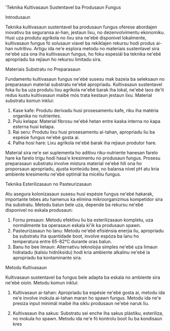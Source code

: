 'Teknika Kultivasaun Sustentavel ba Produsaun Fungus

Introdusaun

Teknika kultivasaun sustentavel ba produsaun fungus oferese abordajen inovativu ba seguransa ai-han, jestaun lixu, no dezenvolvimentu ekonomiku. Husi uza produtu agríkola no lixu sira ne'ebé disponivel lokalmente, kultivasaun fungus fó solusaun viavel ba rekiklajen rekursu hodi produs ai-han nutritivu. Artigu ida ne'e esplora metodu no materiais sustentavel sira ne'ebé uza ona iha kultivasaun fungus, ho foku espesiál ba teknika ne'ebé apropriadu ba rejiaun ho rekursu limitadu sira.

Materiais Substratu no Preparasaun

Fundamentu kultivasaun fungus ne'ebé susesu mak bazeia ba seleksaun no preparasaun material substratu ne'ebé apropriadu. Kultivasaun sustentavel foka liu ba uza produtu lixu agríkola ne'ebé barak iha lokal, ne'ebé laos de'it redus kustu kultivasaun maibé mós trata kestaun jestaun lixu. Material substratu komun inklui:

1. Kase kafe: Produtu derivadu husi prosesamentu kafe, riku iha matéria organika no nutrientes.
2. Pulu kelapa: Material fibrosu ne'ebé hetan entre kaska interna no kapa esterna husi kelapa.
3. Rai seru: Produtu lixu husi prosesamentu ai-tahan, apropriadu liu ba espésie fungus ne'ebé gosta ai.
4. Palha hosi hare: Lixu agríkola ne'ebé barak iha rejiaun produtor hare.

Material sira ne'e sei suplementa ho aditivu riku-nutriente hanesan farelo hare ka farelo trigu hodi hasa'e kresimentu no produsaun fungus. Prosesu preparasaun substratu involve mistura material ne'ebé hili ona ho proporsaun apropriadu, ajusta konteúdu bee, no balansa nível pH atu kria ambiente kresimentu ne'ebé optimál ba micéliu fungus.

Teknika Esterilizasaun no Pasteurizasaun

Atu asegura kolonizasaun susesu husi espésie fungus ne'ebé hakarak, importante tebes atu hamenus ka elímina mikroorganizmus kompetidor sira iha substratu. Metodu balun bele uza, depende ba rekursu ne'ebé disponivel no eskala produsaun:

1. Fornu presaun: Metodu efektivu liu ba esterilizasaun kompletu, uza normálmente ba operasaun eskala ki'ik ka produsaun spawn.
2. Pasteurizasaun ho lanu: Metodu ne'ebé efisiénsia enerjia liu, apropriadu ba substratu iha quantidade boot, involve espóza ba lanu ho temperatura entre 65-82°C durante oras balun.
3. Banu ho bee limaun: Alternativu teknolojia simples ne'ebé uza limaun hidratadu (kalsiu hidróksidu) hodi kria ambiente alkalínu ne'ebé la apropriadu ba kontaminante sira.

Metodu Kultivasaun

Kultivasaun sustentavel ba fungus bele adapta ba eskala no ambiente sira ne'ebé oioin. Metodu komun inklui:

1. Kultivasaun ai-tahan: Apropriadu ba espésie ne'ebé gosta ai, metodu ida ne'e involve inokula ai-tahan maran ho spawn fungus. Metodu ida ne'e presiza input minimál maibé iha siklu produsaun ne'ebé naruk liu.

2. Kultivasaun iha sakus: Substratu sei enche iha sakus plástiku, esteriliza, no inokula ho spawn. Metodu ida ne'e fó kontrolu boot liu ba kondisaun kres